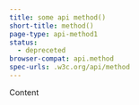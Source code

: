 ```yaml
---
title: some api method()
short-title: method()
page-type: api-method1
status:
  - depreceted
browser-compat: api.method
spec-urls: .w3c.org/api/method
---
```


Content